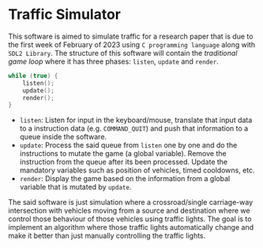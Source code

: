 # Traffic Simulator
This software is aimed to simulate traffic for a research paper that is due to the first week of February of 2023 using `C programming language` along with `SDL2 Library`. The structure of this software will contain the _traditional game loop_ where it has three phases: `listen`, `update` and `render`.

```c
while (true) {
    listen();
    update();
    render();
}
```

- `listen`: Listen for input in the keyboard/mouse, translate that input data to a instruction data (e.g. `COMMAND_QUIT`) and push that information to a queue inside the software.
- `update`: Process the said queue from `listen` one by one and do the instructions to mutate the game (a global variable). Remove the instruction from the queue after its been processed. Update the mandatory variables such as position of vehicles, timed cooldowns, etc.
- `render`: Display the game based on the information from a global variable that is mutated by `update`.

The said software is just simulation where a crossroad/single carriage-way intersection with vehicles moving from a source and destination where we control those behaviour of those vehicles using traffic lights. The goal is to implement an algorithm where those traffic lights automatically change and make it better than just manually controlling the traffic lights.
